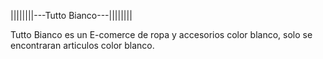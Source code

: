 ||||||||---Tutto Bianco---||||||||

Tutto Bianco es un E-comerce de ropa y accesorios color blanco,
solo se encontraran articulos color blanco.
